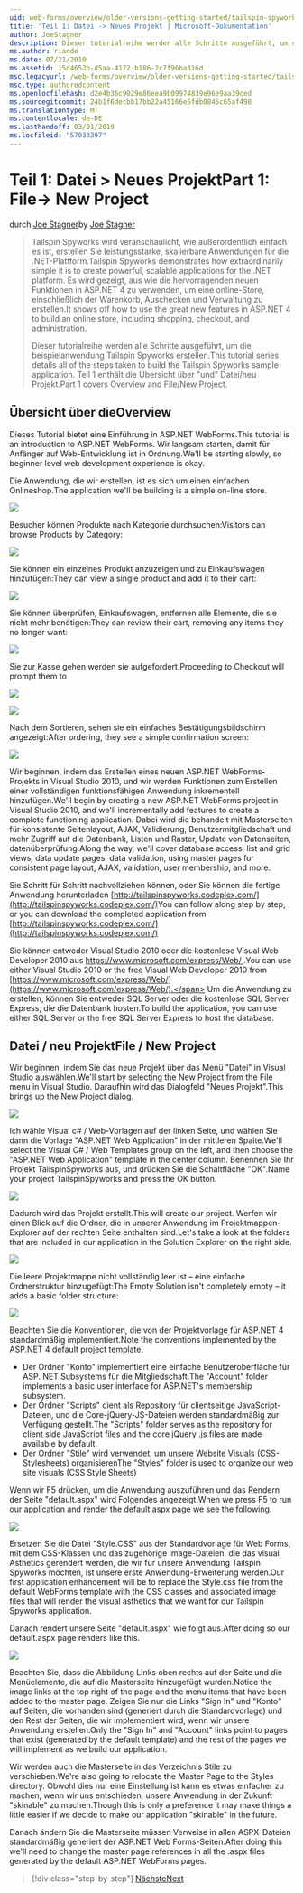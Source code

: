 ```yaml
---
uid: web-forms/overview/older-versions-getting-started/tailspin-spyworks/tailspin-spyworks-part-1
title: 'Teil 1: Datei -> Neues Projekt | Microsoft-Dokumentation'
author: JoeStagner
description: Dieser tutorialreihe werden alle Schritte ausgeführt, um die beispielanwendung Tailspin Spyworks erstellen. Teil 1 enthält die Übersicht über "und" Datei/neu Projekt.
ms.author: riande
ms.date: 07/21/2010
ms.assetid: 15d4652b-d5aa-4172-b186-2c7f96ba316d
msc.legacyurl: /web-forms/overview/older-versions-getting-started/tailspin-spyworks/tailspin-spyworks-part-1
msc.type: authoredcontent
ms.openlocfilehash: d2e4b36c9029e86eea9b09974839e96e9aa39ced
ms.sourcegitcommit: 24b1f6decbb17bb22a45166e5fdb0845c65af498
ms.translationtype: MT
ms.contentlocale: de-DE
ms.lasthandoff: 03/01/2019
ms.locfileid: "57033397"
---
```

<a name="part-1-file--new-project"></a><span data-ttu-id="cfdd4-104">Teil 1: Datei > Neues Projekt</span><span class="sxs-lookup"><span data-stu-id="cfdd4-104">Part 1: File-> New Project</span></span>
====================
<span data-ttu-id="cfdd4-105">durch [Joe Stagner](https://github.com/JoeStagner)</span><span class="sxs-lookup"><span data-stu-id="cfdd4-105">by [Joe Stagner](https://github.com/JoeStagner)</span></span>

> <span data-ttu-id="cfdd4-106">Tailspin Spyworks wird veranschaulicht, wie außerordentlich einfach es ist, erstellen Sie leistungsstarke, skalierbare Anwendungen für die .NET-Plattform.</span><span class="sxs-lookup"><span data-stu-id="cfdd4-106">Tailspin Spyworks demonstrates how extraordinarily simple it is to create powerful, scalable applications for the .NET platform.</span></span> <span data-ttu-id="cfdd4-107">Es wird gezeigt, aus wie die hervorragenden neuen Funktionen in ASP.NET 4 zu verwenden, um eine online-Store, einschließlich der Warenkorb, Auschecken und Verwaltung zu erstellen.</span><span class="sxs-lookup"><span data-stu-id="cfdd4-107">It shows off how to use the great new features in ASP.NET 4 to build an online store, including shopping, checkout, and administration.</span></span>
> 
> <span data-ttu-id="cfdd4-108">Dieser tutorialreihe werden alle Schritte ausgeführt, um die beispielanwendung Tailspin Spyworks erstellen.</span><span class="sxs-lookup"><span data-stu-id="cfdd4-108">This tutorial series details all of the steps taken to build the Tailspin Spyworks sample application.</span></span> <span data-ttu-id="cfdd4-109">Teil 1 enthält die Übersicht über "und" Datei/neu Projekt.</span><span class="sxs-lookup"><span data-stu-id="cfdd4-109">Part 1 covers Overview and File/New Project.</span></span>


## <a id="_Toc260221666"></a>  <span data-ttu-id="cfdd4-110">Übersicht über die</span><span class="sxs-lookup"><span data-stu-id="cfdd4-110">Overview</span></span>

<span data-ttu-id="cfdd4-111">Dieses Tutorial bietet eine Einführung in ASP.NET WebForms.</span><span class="sxs-lookup"><span data-stu-id="cfdd4-111">This tutorial is an introduction to ASP.NET WebForms.</span></span> <span data-ttu-id="cfdd4-112">Wir langsam starten, damit für Anfänger auf Web-Entwicklung ist in Ordnung.</span><span class="sxs-lookup"><span data-stu-id="cfdd4-112">We'll be starting slowly, so beginner level web development experience is okay.</span></span>

<span data-ttu-id="cfdd4-113">Die Anwendung, die wir erstellen, ist es sich um einen einfachen Onlineshop.</span><span class="sxs-lookup"><span data-stu-id="cfdd4-113">The application we'll be building is a simple on-line store.</span></span>

![](tailspin-spyworks-part-1/_static/image1.jpg)


<span data-ttu-id="cfdd4-114">Besucher können Produkte nach Kategorie durchsuchen:</span><span class="sxs-lookup"><span data-stu-id="cfdd4-114">Visitors can browse Products by Category:</span></span>

![](tailspin-spyworks-part-1/_static/image2.jpg)

<span data-ttu-id="cfdd4-115">Sie können ein einzelnes Produkt anzuzeigen und zu Einkaufswagen hinzufügen:</span><span class="sxs-lookup"><span data-stu-id="cfdd4-115">They can view a single product and add it to their cart:</span></span>

![](tailspin-spyworks-part-1/_static/image3.jpg)

<span data-ttu-id="cfdd4-116">Sie können überprüfen, Einkaufswagen, entfernen alle Elemente, die sie nicht mehr benötigen:</span><span class="sxs-lookup"><span data-stu-id="cfdd4-116">They can review their cart, removing any items they no longer want:</span></span>

![](tailspin-spyworks-part-1/_static/image4.jpg)

<span data-ttu-id="cfdd4-117">Sie zur Kasse gehen werden sie aufgefordert.</span><span class="sxs-lookup"><span data-stu-id="cfdd4-117">Proceeding to Checkout will prompt them to</span></span>

![](tailspin-spyworks-part-1/_static/image5.jpg)

![](tailspin-spyworks-part-1/_static/image6.jpg)

<span data-ttu-id="cfdd4-118">Nach dem Sortieren, sehen sie ein einfaches Bestätigungsbildschirm angezeigt:</span><span class="sxs-lookup"><span data-stu-id="cfdd4-118">After ordering, they see a simple confirmation screen:</span></span>

![](tailspin-spyworks-part-1/_static/image7.jpg)


<span data-ttu-id="cfdd4-119">Wir beginnen, indem das Erstellen eines neuen ASP.NET WebForms-Projekts in Visual Studio 2010, und wir werden Funktionen zum Erstellen einer vollständigen funktionsfähigen Anwendung inkrementell hinzufügen.</span><span class="sxs-lookup"><span data-stu-id="cfdd4-119">We'll begin by creating a new ASP.NET WebForms project in Visual Studio 2010, and we'll incrementally add features to create a complete functioning application.</span></span> <span data-ttu-id="cfdd4-120">Dabei wird die behandelt mit Masterseiten für konsistente Seitenlayout, AJAX, Validierung, Benutzermitgliedschaft und mehr Zugriff auf die Datenbank, Listen und Raster, Update von Datenseiten, datenüberprüfung.</span><span class="sxs-lookup"><span data-stu-id="cfdd4-120">Along the way, we'll cover database access, list and grid views, data update pages, data validation, using master pages for consistent page layout, AJAX, validation, user membership, and more.</span></span>

<span data-ttu-id="cfdd4-121">Sie Schritt für Schritt nachvollziehen können, oder Sie können die fertige Anwendung herunterladen [http://tailspinspyworks.codeplex.com/](http://tailspinspyworks.codeplex.com/)</span><span class="sxs-lookup"><span data-stu-id="cfdd4-121">You can follow along step by step, or you can download the completed application from [http://tailspinspyworks.codeplex.com/](http://tailspinspyworks.codeplex.com/)</span></span>

<span data-ttu-id="cfdd4-122">Sie können entweder Visual Studio 2010 oder die kostenlose Visual Web Developer 2010 aus [ https://www.microsoft.com/express/Web/ ](https://www.microsoft.com/express/Web/).</span><span class="sxs-lookup"><span data-stu-id="cfdd4-122">You can use either Visual Studio 2010 or the free Visual Web Developer 2010 from [https://www.microsoft.com/express/Web/](https://www.microsoft.com/express/Web/).</span></span> <span data-ttu-id="cfdd4-123">Um die Anwendung zu erstellen, können Sie entweder SQL Server oder die kostenlose SQL Server Express, die die Datenbank hosten.</span><span class="sxs-lookup"><span data-stu-id="cfdd4-123">To build the application, you can use either SQL Server or the free SQL Server Express to host the database.</span></span>

## <a id="_Toc260221667"></a>  <span data-ttu-id="cfdd4-124">Datei / neu Projekt</span><span class="sxs-lookup"><span data-stu-id="cfdd4-124">File / New Project</span></span>

<span data-ttu-id="cfdd4-125">Wir beginnen, indem Sie das neue Projekt über das Menü "Datei" in Visual Studio auswählen.</span><span class="sxs-lookup"><span data-stu-id="cfdd4-125">We'll start by selecting the New Project from the File menu in Visual Studio.</span></span> <span data-ttu-id="cfdd4-126">Daraufhin wird das Dialogfeld "Neues Projekt".</span><span class="sxs-lookup"><span data-stu-id="cfdd4-126">This brings up the New Project dialog.</span></span>

![](tailspin-spyworks-part-1/_static/image8.jpg)

<span data-ttu-id="cfdd4-127">Ich wähle Visual c# / Web-Vorlagen auf der linken Seite, und wählen Sie dann die Vorlage "ASP.NET Web Application" in der mittleren Spalte.</span><span class="sxs-lookup"><span data-stu-id="cfdd4-127">We'll select the Visual C# / Web Templates group on the left, and then choose the "ASP.NET Web Application" template in the center column.</span></span> <span data-ttu-id="cfdd4-128">Benennen Sie Ihr Projekt TailspinSpyworks aus, und drücken Sie die Schaltfläche "OK".</span><span class="sxs-lookup"><span data-stu-id="cfdd4-128">Name your project TailspinSpyworks and press the OK button.</span></span>

![](tailspin-spyworks-part-1/_static/image9.jpg)

<span data-ttu-id="cfdd4-129">Dadurch wird das Projekt erstellt.</span><span class="sxs-lookup"><span data-stu-id="cfdd4-129">This will create our project.</span></span> <span data-ttu-id="cfdd4-130">Werfen wir einen Blick auf die Ordner, die in unserer Anwendung im Projektmappen-Explorer auf der rechten Seite enthalten sind.</span><span class="sxs-lookup"><span data-stu-id="cfdd4-130">Let's take a look at the folders that are included in our application in the Solution Explorer on the right side.</span></span>

![](tailspin-spyworks-part-1/_static/image10.jpg)

<span data-ttu-id="cfdd4-131">Die leere Projektmappe nicht vollständig leer ist – eine einfache Ordnerstruktur hinzugefügt:</span><span class="sxs-lookup"><span data-stu-id="cfdd4-131">The Empty Solution isn't completely empty – it adds a basic folder structure:</span></span>

![](tailspin-spyworks-part-1/_static/image1.png)

<span data-ttu-id="cfdd4-132">Beachten Sie die Konventionen, die von der Projektvorlage für ASP.NET 4 standardmäßig implementiert.</span><span class="sxs-lookup"><span data-stu-id="cfdd4-132">Note the conventions implemented by the ASP.NET 4 default project template.</span></span>

- <span data-ttu-id="cfdd4-133">Der Ordner "Konto" implementiert eine einfache Benutzeroberfläche für ASP. NET Subsystems für die Mitgliedschaft.</span><span class="sxs-lookup"><span data-stu-id="cfdd4-133">The "Account" folder implements a basic user interface for ASP.NET's membership subsystem.</span></span>
- <span data-ttu-id="cfdd4-134">Der Ordner "Scripts" dient als Repository für clientseitige JavaScript-Dateien, und die Core-jQuery-JS-Dateien werden standardmäßig zur Verfügung gestellt.</span><span class="sxs-lookup"><span data-stu-id="cfdd4-134">The "Scripts" folder serves as the repository for client side JavaScript files and the core jQuery .js files are made available by default.</span></span>
- <span data-ttu-id="cfdd4-135">Der Ordner "Stile" wird verwendet, um unsere Website Visuals (CSS-Stylesheets) organisieren</span><span class="sxs-lookup"><span data-stu-id="cfdd4-135">The "Styles" folder is used to organize our web site visuals (CSS Style Sheets)</span></span>

<span data-ttu-id="cfdd4-136">Wenn wir F5 drücken, um die Anwendung auszuführen und das Rendern der Seite "default.aspx" wird Folgendes angezeigt.</span><span class="sxs-lookup"><span data-stu-id="cfdd4-136">When we press F5 to run our application and render the default.aspx page we see the following.</span></span>

![](tailspin-spyworks-part-1/_static/image11.jpg)

<span data-ttu-id="cfdd4-137">Ersetzen Sie die Datei "Style.CSS" aus der Standardvorlage für Web Forms, mit dem CSS-Klassen und das zugehörige Image-Dateien, die das visual Asthetics gerendert werden, die wir für unsere Anwendung Tailspin Spyworks möchten, ist unsere erste Anwendung-Erweiterung werden.</span><span class="sxs-lookup"><span data-stu-id="cfdd4-137">Our first application enhancement will be to replace the Style.css file from the default WebForms template with the CSS classes and associated image files that will render the visual asthetics that we want for our Tailspin Spyworks application.</span></span>

<span data-ttu-id="cfdd4-138">Danach rendert unsere Seite "default.aspx" wie folgt aus.</span><span class="sxs-lookup"><span data-stu-id="cfdd4-138">After doing so our default.aspx page renders like this.</span></span>

![](tailspin-spyworks-part-1/_static/image12.jpg)

<span data-ttu-id="cfdd4-139">Beachten Sie, dass die Abbildung Links oben rechts auf der Seite und die Menüelemente, die auf die Masterseite hinzugefügt wurden.</span><span class="sxs-lookup"><span data-stu-id="cfdd4-139">Notice the image links at the top right of the page and the menu items that have been added to the master page.</span></span> <span data-ttu-id="cfdd4-140">Zeigen Sie nur die Links "Sign In" und "Konto" auf Seiten, die vorhanden sind (generiert durch die Standardvorlage) und den Rest der Seiten, die wir implementiert wird, wenn wir unsere Anwendung erstellen.</span><span class="sxs-lookup"><span data-stu-id="cfdd4-140">Only the "Sign In" and "Account" links point to pages that exist (generated by the default template) and the rest of the pages we will implement as we build our application.</span></span>

<span data-ttu-id="cfdd4-141">Wir werden auch die Masterseite in das Verzeichnis Stile zu verschieben.</span><span class="sxs-lookup"><span data-stu-id="cfdd4-141">We're also going to relocate the Master Page to the Styles directory.</span></span> <span data-ttu-id="cfdd4-142">Obwohl dies nur eine Einstellung ist kann es etwas einfacher zu machen, wenn wir uns entschieden, unsere Anwendung in der Zukunft "skinable" zu machen.</span><span class="sxs-lookup"><span data-stu-id="cfdd4-142">Though this is only a preference it may make things a little easier if we decide to make our application "skinable" in the future.</span></span>

<span data-ttu-id="cfdd4-143">Danach ändern Sie die Masterseite müssen Verweise in allen ASPX-Dateien standardmäßig generiert der ASP.NET Web Forms-Seiten.</span><span class="sxs-lookup"><span data-stu-id="cfdd4-143">After doing this we'll need to change the master page references in all the .aspx files generated by the default ASP.NET WebForms pages.</span></span>

> [!div class="step-by-step"]
> [<span data-ttu-id="cfdd4-144">Nächste</span><span class="sxs-lookup"><span data-stu-id="cfdd4-144">Next</span></span>](tailspin-spyworks-part-2.md)
